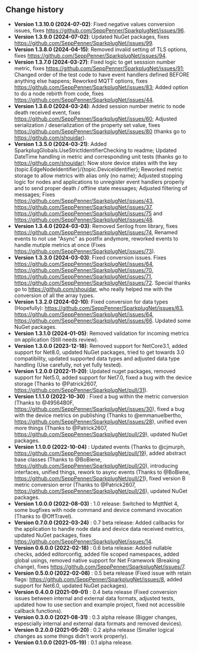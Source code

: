 Change history
--------------

* **Version 1.3.10.0 (2024-07-02)**: Fixed negative values conversion issues, fixes https://github.com/SeppPenner/SparkplugNet/issues/96.
* **Version 1.3.9.0 (2024-07-02)**: Updated NuGet packages, fixes https://github.com/SeppPenner/SparkplugNet/issues/99.
* **Version 1.3.8.0 (2024-04-15)**: Removed invalid setting of TLS options, fixes https://github.com/SeppPenner/SparkplugNet/issues/94.
* **Version 1.3.7.0 (2024-03-27)**: Fixed logic to get sesssion number metric, fixes https://github.com/SeppPenner/SparkplugNet/issues/91; Changed order of the test code to have event handlers defined BEFORE anything else happens; Reworked MQTT options, fixes https://github.com/SeppPenner/SparkplugNet/issues/83; Added option to do a node rebirth from code, fixes https://github.com/SeppPenner/SparkplugNet/issues/44.
* **Version 1.3.6.0 (2024-03-24)**: Added session number metric to node death received event, fixes https://github.com/SeppPenner/SparkplugNet/issues/60; Adjusted serialization / deserialization of the property set value, fixes https://github.com/SeppPenner/SparkplugNet/issues/80 (thanks go to https://github.com/shouidar).
* **Version 1.3.5.0 (2024-03-21)**: Added SparkplugGlobals.UseStrictIdentifierChecking to readme; Updated DateTime handling in metric and corresponding unit tests (thanks go to https://github.com/shouidar); Now store device states with the key {topic.EdgeNodeIdentifier}/{topic.DeviceIdentifier}; Reworked metric storage to allow metrics with alias only (no name); Adjusted stopping logic for nodes and applications to unregister event handlers properly and to send proper death / offline state messages; Adjusted filtering of messages; Fixes https://github.com/SeppPenner/SparkplugNet/issues/43, https://github.com/SeppPenner/SparkplugNet/issues/37, https://github.com/SeppPenner/SparkplugNet/issues/75 and https://github.com/SeppPenner/SparkplugNet/issues/48.
* **Version 1.3.4.0 (2024-03-03)**: Removed Serilog from library, fixes https://github.com/SeppPenner/SparkplugNet/issues/74, Renamed events to not use "Async" as postfix andymore, reworked events to handle mutiple metrics at once (Fixes https://github.com/SeppPenner/SparkplugNet/issues/73).
* **Version 1.3.3.0 (2024-03-03)**: Fixed conversion issues. Fixes https://github.com/SeppPenner/SparkplugNet/issues/64, https://github.com/SeppPenner/SparkplugNet/issues/70, https://github.com/SeppPenner/SparkplugNet/issues/71, https://github.com/SeppPenner/SparkplugNet/issues/72. Special thanks go to https://github.com/shouidar, who really helped me with the conversion of all the array types.
* **Version 1.3.2.0 (2024-02-10)**: Fixed conversion for data types (Hopefully): https://github.com/SeppPenner/SparkplugNet/issues/63, https://github.com/SeppPenner/SparkplugNet/issues/64, https://github.com/SeppPenner/SparkplugNet/issues/66. Updated some NuGet packages.
* **Version 1.3.1.0 (2024-01-05)**: Removed validation for incoming metrics on application (Still needs review).
* **Version 1.3.0.0 (2023-12-18)**: Removed support for NetCore3.1, added support for Net8.0, updated NuGet packages, tried to get towards 3.0 compatibility, updated supported data types and adjusted data type handling (Use carefully, not yet fully tested).
* **Version 1.2.0.0 (2022-11-20)**: Updated nuget packages, removed support for Net5.0, added support for Net7.0, fixed a bug with the device storage (Thanks to @Patrick2607, https://github.com/SeppPenner/SparkplugNet/pull/31).
* **Version 1.1.1.0 (2022-10-30)** : Fixed a bug within the metric conversion (Thanks to @49564B0F, https://github.com/SeppPenner/SparkplugNet/issues/30), fixed a bug with the device metrics on publishing (Thanks to @emmanuelbertho, https://github.com/SeppPenner/SparkplugNet/issues/28), unified even more things (Thanks to @Patrick2607, https://github.com/SeppPenner/SparkplugNet/pull/29), updated NuGet packages.
* **Version 1.1.0.0 (2022-10-04)** : Updated events (Thanks to @cjmurph, https://github.com/SeppPenner/SparkplugNet/pull/19), added abstract base classes (Thanks to @BoBiene, https://github.com/SeppPenner/SparkplugNet/pull/20), introducing interfaces, unified things, rework to async events (Thanks to @BoBiene, https://github.com/SeppPenner/SparkplugNet/pull/21), fixed version B metric conversion error (Thanks to @Patrick2607, https://github.com/SeppPenner/SparkplugNet/pull/26), updated NuGet packages.
* **Version 1.0.0.0 (2022-08-03)** : 1.0 release: Switched to MqttNet 4, some bugfixes with node command and device command invocation (Thanks to @OffTravel).
* **Version 0.7.0.0 (2022-03-24)** : 0.7 beta release: Added callbacks for the application to handle node data and device data received metrics, updated NuGet packages, fixes https://github.com/SeppPenner/SparkplugNet/issues/14.
* **Version 0.6.0.0 (2022-02-18)** : 0.6 beta release: Added nullable checks, added editorconfig, added file scoped namespaces, added global usings, removed native support for Net Framework (Breaking change), fixes https://github.com/SeppPenner/SparkplugNet/issues/7.
* **Version 0.5.0.0 (2022-02-08)** : 0.5 beta release (Fixed issue with retain flags: https://github.com/SeppPenner/SparkplugNet/issues/8, added support for Net6.0, updated NuGet packages).
* **Version 0.4.0.0 (2021-09-01)** : 0.4 beta release (Fixed conversion issues between internal and external data formats, adjusted tests, updated how to use section and example project, fixed not accessible callback functions).
* **Version 0.3.0.0 (2021-08-31)** : 0.3 alpha release (Bigger changes, espescially internal and external data formats and removed devices).
* **Version 0.2.0.0 (2021-05-20)** : 0.2 alpha release (Smaller logical changes as some things didn't work properly).
* **Version 0.1.0.0 (2021-05-19)** : 0.1 alpha release.